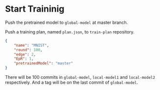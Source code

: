 # Start Traininig

Push the pretrained model to `global-model` at master branch.

Push a training plan, named `plan.json`, to `train-plan` repository.
```json
{
    "name": "MNIST",
    "round": 100,
    "edge": 2,
    "EpR": 1,
    "pretrainedModel": "master"
}
```

There will be 100 commits in `global-model`, `local-model1` and `local-model2` respectively. And a tag will be on the last commit of `global-model`.